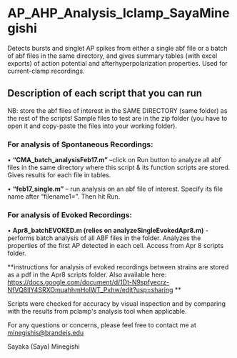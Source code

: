 # AP_AHP_Analysis_Iclamp_SayaMinegishi
Detects bursts and singlet AP spikes from either a single abf file or a batch of abf files in the same directory, and gives summary tables (with excel exports) of action potential and afterhyperpolarization properties. Used for current-clamp recordings.

## Description of each script that you can run

 NB: store the abf files of interest in the SAME DIRECTORY (same folder) as the rest of the scripts! Sample files to test are in the zip folder (you have to open it and copy-paste the files into your working folder).

### For analysis of Spontaneous Recordings:
• **“CMA_batch_analysisFeb17.m”** –click on Run button to analyze all abf files in the same directory where this script & its function scripts are stored. Gives results for each file in tables.

 • **“feb17_single.m”** – run analysis on an abf file of interest. Specify its file name after “filename1=”. Then hit Run.
 
### For analysis of Evoked Recordings:
 • **Apr8_batchEVOKED.m (relies on analyzeSingleEvokedApr8.m)** - performs batch analysis of all ABF files in the folder. Analyzes the properties of the first AP detected in each cell. Access from Apr 8 scripts folder.

**instructions for analysis of evoked recordings between strains are stored as a pdf in the Apr8 scripts folder. Also available here: https://docs.google.com/document/d/1Dt-N9spfyecrz-NfVQ8llY4SRXOmuahhmHoIWT_Pxhw/edit?usp=sharing **


Scripts were checked for accuracy by visual inspection and by comparing with the results from pclamp's analysis tool when applicable. 

For any questions or concerns, please feel free to contact me at minegishis@brandeis.edu



Sayaka (Saya) Minegishi
